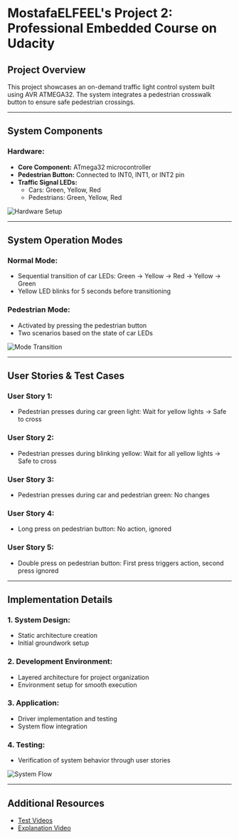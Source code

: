 # MostafaELFEEL's Project 2: Professional Embedded Course on Udacity

## Project Overview
This project showcases an on-demand traffic light control system built using AVR ATMEGA32. The system integrates a pedestrian crosswalk button to ensure safe pedestrian crossings.

---

## System Components

### Hardware:
- **Core Component:** ATmega32 microcontroller
- **Pedestrian Button:** Connected to INT0, INT1, or INT2 pin
- **Traffic Signal LEDs:**
  - Cars: Green, Yellow, Red
  - Pedestrians: Green, Yellow, Red

![Hardware Setup](https://github.com/MostafaELFEEL/-MostafaELFEEL-s-Project-2-professional-embedded-course-Udacity/assets/106331831/909cda95-418d-46e8-8d7f-9d2f31df9d95)

---

## System Operation Modes

### Normal Mode:
- Sequential transition of car LEDs: Green → Yellow → Red → Yellow → Green
- Yellow LED blinks for 5 seconds before transitioning

### Pedestrian Mode:
- Activated by pressing the pedestrian button
- Two scenarios based on the state of car LEDs

![Mode Transition](https://github.com/MostafaELFEEL/-MostafaELFEEL-s-Project-2-professional-embedded-course-Udacity/assets/106331831/29f18b4c-5527-42bc-9d71-9eeecbc3e794)

---

## User Stories & Test Cases

### User Story 1:
- Pedestrian presses during car green light: Wait for yellow lights → Safe to cross

### User Story 2:
- Pedestrian presses during blinking yellow: Wait for all yellow lights → Safe to cross

### User Story 3:
- Pedestrian presses during car and pedestrian green: No changes

### User Story 4:
- Long press on pedestrian button: No action, ignored

### User Story 5:
- Double press on pedestrian button: First press triggers action, second press ignored

---

## Implementation Details

### 1. System Design:
- Static architecture creation
- Initial groundwork setup

### 2. Development Environment:
- Layered architecture for project organization
- Environment setup for smooth execution

### 3. Application:
- Driver implementation and testing
- System flow integration

### 4. Testing:
- Verification of system behavior through user stories

![System Flow](https://github.com/MostafaELFEEL/-MostafaELFEEL-s-Project-2-professional-embedded-course-Udacity/assets/106331831/6dbc5f9f-a9a8-4364-8687-4282da941118)

---

## Additional Resources
- [Test Videos](https://www.youtube.com/watch?v=6xJXrGYFchE)
- [Explanation Video](https://youtu.be/iUl60bDeCck)
